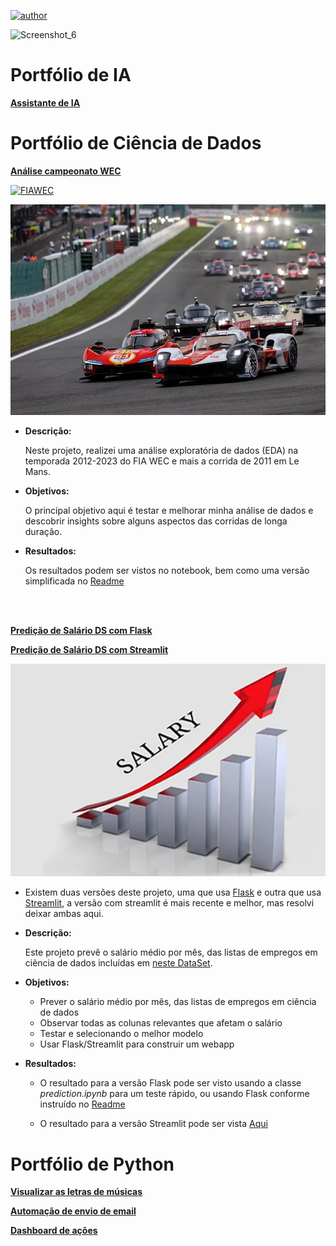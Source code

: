 [![author](https://img.shields.io/badge/author-feliperoll-purple.svg)](https://www.linkedin.com/in/felipe-roll/)

![Screenshot_6](https://github.com/FelipeLRoll/portifolio/assets/154685092/6e7bc906-62e3-4dbc-90b0-8981e897701b)

# **Portfólio de IA**

**[Assistante de IA](https://github.com/FelipeLRoll/ai_for_datasets)** 

# **Portfólio de Ciência de Dados**

**[Análise campeonato WEC](https://github.com/FelipeLRoll/wec-analysis)**  

[![FIAWEC](https://img.shields.io/badge/FIA_WEC-Kaggle_Dataset-blue.svg)](https://www.kaggle.com/datasets/feliperoll/fia-wec-2012-2023-le-mans-2011)

![](https://github.com/FelipeLRoll/portfolio/blob/main/images/total-energies-start-fia-w-qe117sun9vmq.png)

- **Descrição:**
  
  Neste projeto, realizei uma análise exploratória de dados (EDA) na temporada 2012-2023 do FIA WEC e mais a corrida de 2011 em Le Mans.
  
- **Objetivos:**
  
  O principal objetivo aqui é testar e melhorar minha análise de dados e descobrir insights sobre alguns aspectos das corridas de longa duração.
  
- **Resultados:**
  
  Os resultados podem ser vistos no notebook, bem como uma versão simplificada no [Readme](https://github.com/FelipeLRoll/wec-analysis/blob/main/README.md)
<br>
<br>


**[Predição de Salário DS com Flask](https://github.com/FelipeLRoll/ds_salary)**

**[Predição de Salário DS com Streamlit](https://github.com/FelipeLRoll/ds-salary-streamlit)**

![](https://github.com/FelipeLRoll/portfolio/blob/main/images/salary.png)

* Existem duas versões deste projeto, uma que usa [Flask](https://github.com/FelipeLRoll/ds_salary) e outra que usa [Streamlit](https://github.com/FelipeLRoll/ds-salary-streamlit), a versão com streamlit é mais recente e melhor, mas resolvi deixar ambas aqui.

- **Descrição:**
  
  Este projeto prevê o salário médio por mês, das listas de empregos em ciência de dados incluídas em [neste DataSet](https://www.kaggle.com/datasets/nikhilbhathi/data-scientist-salary-us-glassdoor).
  
- **Objetivos:**
  * Prever o salário médio por mês, das listas de empregos em ciência de dados
  * Observar todas as colunas relevantes que afetam o salário
  * Testar e selecionando o melhor modelo
  * Usar Flask/Streamlit para construir um webapp
  
- **Resultados:**
  
  * O resultado para a versão  Flask pode ser visto usando a classe _prediction.ipynb_ para um teste rápido, ou usando Flask conforme instruído no [Readme](https://github.com/FelipeLRoll/ds_salary/blob/main/README.md)

  * O resultado para a versão  Streamlit pode ser vista [Aqui](https://ds-salary.streamlit.app)


# **Portfólio de Python**

**[Visualizar as letras de músicas](https://github.com/FelipeLRoll/letras_de_musica)** 

**[Automação de envio de email](https://github.com/FelipeLRoll/automatizacao_de_email)** 

**[Dashboard de ações](https://github.com/FelipeLRoll/dashboard-com-streamlit)** 


  

